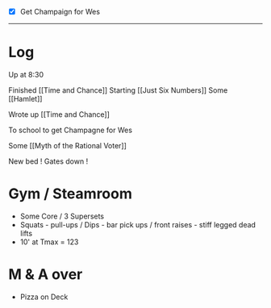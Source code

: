 
- [x] Get Champaign for Wes
---

# Log

Up at 8:30 

Finished [[Time and Chance]]
Starting [[Just Six Numbers]]
Some [[Hamlet]]

Wrote up [[Time and Chance]]

To school to get Champagne for Wes

Some [[Myth of the Rational Voter]]

New bed ! Gates down !

# Gym / Steamroom
- Some Core / 3 Supersets
- Squats - pull-ups / Dips - bar pick ups / front raises - stiff legged dead lifts
- 10' at Tmax = 123

# M & A over 
- Pizza on Deck

